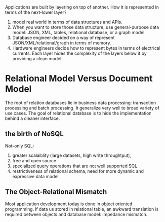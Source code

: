 Applications are built by layering on top of another. How it is represented in terms of the next-lower layer?
1. model real world in terms of data structures and APIs.
2. When you want to store those data structure, use general-purpose data model: JSON, XML, tables, relational database, or a graph model.
3. Database engineer decided on a way of represent JSON/XML/relational/graph in terms of memory.
4. Hardware engineers decide how to represent bytes in terms of electrical currents.
Each layer hides the complexity of the layers below it by providing a clean model.

# Relational Model Versus Document Model
The root of relation databases lie in business data processing: transaction processing and batch processing. It generalize very well to broad variety of use cases.
The goal of relational database is to hide the implementation behind a cleaner interface.

## the birth of NoSQL
Not-only SQL: 
1. greater scalaiblity (large datasets, high write throughtput),
2. free and open source
3. specialized query operations that are not well supported SQL
4. restrictiveness of relational schema, need for more dynamic and expressive data model

## The Object-Relational Mismatch
Most application development today is done in object oriented programming. If data us stored in relational table, an awkward translation is required
between objects and database model: impedance mismatch.
